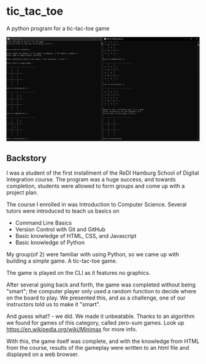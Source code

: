 # tic_tac_toe
A python program for a tic-tac-toe game

<img src = "https://raw.githubusercontent.com/Xtretchy/tic_tac_toe/main/resources/gameplay.png">

## Backstory
I was a student of the first installment of the ReDI Hamburg School of Digital Integration course. The program was a huge success, and towards completion, students were allowed to form groups and come up with a project plan.

The course I enrolled in was Introduction to Computer Science. Several tutors were introduced to teach us basics on 
* Command Line Basics
* Version Control with Git and GitHub
* Basic knowledge of HTML, CSS, and Javascript
* Basic knowledge of Python

My group(of 2) were familiar with using Python, so we came up with building a simple game. A tic-tac-toe game.

The game is played on the CLI as it features no graphics.

After several going back and forth, the game was completed without being "smart"; the computer player only used a random function to decide where on the board to play. We presented this, and as a challenge, one of our instructors told us to make it "smart".

And guess what? - we did. We made it unbeatable. Thanks to an algorithm we found for games of this category, called zero-sum games. Look up https://en.wikipedia.org/wiki/Minimax for more info.

With this, the game itself was complete, and with the knowledge from HTML from the course, results of the gameplay were written to an html file and displayed on a web browser.

